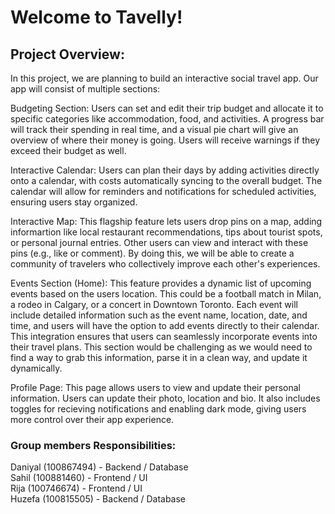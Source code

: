 # Welcome to Tavelly!

## Project Overview:

In this project, we are planning to build an interactive social travel app. Our app will consist of multiple sections:

Budgeting Section: Users can set and edit their trip budget and allocate it to specific categories like accommodation, food, and activities. A progress bar will track their spending in real time, and a visual pie chart will give an overview of where their money is going. Users will receive warnings if they exceed their budget as well.

Interactive Calendar: Users can plan their days by adding activities directly onto a calendar, with costs automatically syncing to the overall budget. The calendar will allow for reminders and notifications for scheduled activities, ensuring users stay organized.

Interactive Map: This flagship feature lets users drop pins on a map, adding informartion like local restaurant recommendations, tips about tourist spots, or personal journal entries. Other users can view and interact with these pins (e.g., like or comment). By doing this, we will be able to create a community of travelers who collectively improve each other's experiences.

Events Section (Home): This feature provides a dynamic list of upcoming events based on the users location. This could be a football match in Milan, a rodeo in Calgary, or a concert in Downtown Toronto. Each event will include detailed information such as the event name, location, date, and time, and users will have the option to add events directly to their calendar. This integration ensures that users can seamlessly incorporate events into their travel plans. This section would be challenging as we would need to find a way to grab this information, parse it in a clean way, and update it dynamically.

Profile Page: This page allows users to view and update their personal information. Users can update their photo, location and bio. It also includes toggles for recieving notifications and enabling dark mode, giving users more control over their app experience. 

### Group members Responsibilities:

Daniyal (100867494) - Backend / Database  
Sahil (100881460) - Frontend / UI  
Rija (100746674) - Frontend / UI  
Huzefa (100815505) - Backend / Database  

